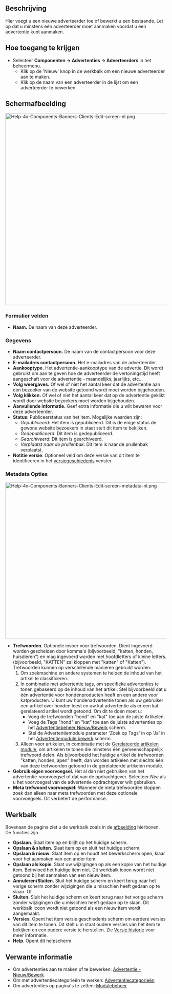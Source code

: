 <!-- Filename: Help4.x:Banners:_New_or_Edit_Client / Display title: Advertenties: Nieuwe of bewerken van adverteerder -->

## Beschrijving

Hier voegt u een nieuwe adverteerder toe of bewerkt u een bestaande. Let
op dat u minstens één adverteerder moet aanmaken voordat u een
advertentie kunt aanmaken.

## Hoe toegang te krijgen

- Selecteer **Componenten → Advertenties → Adverteerders** in
  het beheermenu.
  - Klik op de 'Nieuw' knop in de werkbalk om een nieuwe adverteerder
    aan te maken.
  - Klik op de naam van een adverteerder in de lijst om een adverteerder
    te bewerken.

## Schermafbeelding

<img
src="https://docs.joomla.org/images/thumb/c/cc/Help-4x-Components-Banners-Clients-Edit-screen-nl.png/800px-Help-4x-Components-Banners-Clients-Edit-screen-nl.png"
decoding="async"
srcset="https://docs.joomla.org/images/c/cc/Help-4x-Components-Banners-Clients-Edit-screen-nl.png 1.5x"
data-file-width="1170" data-file-height="875" width="800" height="598"
alt="Help-4x-Components-Banners-Clients-Edit-screen-nl.png" />

### Formulier velden

- **Naam.** De naam van deze adverteerder.

### Gegevens

- **Naam contactpersoon.** De naam van de contactpersoon voor deze
  adverteerder.
- **E-mailadres contactpersoon.** Het e-mailadres van de adverteerder.
- **Aankooptype.** Het advertentie-aankooptype van de advertie. Dit
  wordt gebruikt om aan te geven hoe de adverteerder de vertoningstijd
  heeft aangeschaft voor de advertentie - maandelijks, jaarlijks, etc...
- **Volg weergaves.** Of wel of niet het aantal keer dat de advertentie
  aan een bezoeker van de website getoond wordt moet worden bijgehouden.
- **Volg klikken.** Of wel of niet het aantal keer dat op de advertentie
  geklikt wordt door website bezoekers moet worden bijgehouden.
- **Aanvullende informatie.** Geef extra informatie die u wilt bewaren
  voor deze adverteerder.
- **Status**: Publiceerstatus van het item. Mogelijke waarden zijn:
  - *Gepubliceerd*: Het item is gepubliceerd. Dit is de enige status de
    gewone website bezoekers in staat stelt dit item te bekijken.
  - *Gedepubliceerd*: Dit item is gedepubliceerd.
  - *Gearchiveerd*: Dit item is gearchiveerd.
  - *Verplaatst naar de prullenbak*: Dit item is naar de prullenbak
    verplaatst.
- **Notitie versie**. Optioneel veld om deze versie van dit item te
  identificeren in het
  [versiegeschiedenis](https://docs.joomla.org/Help40:Components_Version_History/nl "Special:MyLanguage/Help40:Components Version History/nl")
  venster.

### Metadata Opties

<img
src="https://docs.joomla.org/images/e/ea/Help-4x-Components-Banners-Clients-Edit-screen-metadata-nl.png"
decoding="async" data-file-width="611" data-file-height="486"
width="611" height="486"
alt="Help-4x-Components-Banners-Clients-Edit-screen-metadata-nl.png" />

- **Trefwoorden**. Optionele invoer voor trefwoorden. Dient ingevoerd
  worden gescheiden door komma's (bijvoorbeeld, "katten, honden,
  huisdieren") en mag ingevoerd worden met hoofdletters of kleine
  letters. (bijvoorbeeld, "KATTEN" zal kloppen met "katten" of
  "Katten"). Trefwoorden kunnen op verschillende manieren gebruikt
  worden:
  1.  Om zoekmachine en andere systemen te helpen de inhoud van het
      artikel te classificeren.
  2.  In combinatie met advertentie tags, om specifieke advertenties te
      tonen gebaseerd op de inhoud van het artikel. Stel bijvoorbeeld
      dat u één advertentie voor hondenproducten heeft en een andere
      voor katproducten. U kunt uw hondenadvertentie tonen als uw
      gebruiker een artikel over honden leest en uw kat advertentie als
      er een kat gerelateerd artikel wordt getoond. Om dit te doen moet
      u:
      - Voeg de trefwoorden "hond" en "kat" toe aan de juiste Artikelen.
      - Voeg de Tags "hond" en "kat" toe aan de juiste advertenties op
        het [Advertentiebeheer
        Nieuw/Bewerk](https://docs.joomla.org/Help40:Banners:_Edit/nl "Special:MyLanguage/Help40:Banners: Edit/nl")
        scherm.
      - Stel de Advertentiemodule parameter 'Zoek op Tags' in op 'Ja' in
        het [Advertentiemodule
        bewerk](https://docs.joomla.org/Help40:Site_Modules:_Banners/nl "Special:MyLanguage/Help40:Site Modules: Banners/nl")
        scherm.
  3.  Alleen voor artikelen, in combinatie met de [Gerelateerde
      artikelen
      module](https://docs.joomla.org/Help40:Site_Modules:_Articles_-_Related/nl "Special:MyLanguage/Help40:Site Modules: Articles - Related/nl"),
      om artikelen te tonen die minstens één gemeenschappelijk trefwoord
      delen. Als bijvoorbeeld het huidige artikel de trefwoorden
      "katten, honden, apen" heeft, dan worden artikelen met slechts één
      van deze trefwoorden getoond in de gerelateerde artikelen module.
- **Gebruik eigen voorvoegsel.** Het al dan niet gebruiken van het
  advertentie-voorvoegsel of dat van de opdrachtgever. Selecteer *Nee*
  als u het voorvoegsel van de advertentie opdrachtgever wilt gebruiken.
- **Meta trefwoord voorvoegsel:** Wanneer de meta trefwoorden kloppen
  zoek dan alleen naar meta trefwoorden met deze optionele voorvoegsels.
  Dit verbetert de performance.

## Werkbalk

Bovenaan de pagina ziet u de werkbalk zoals in de
[afbeelding](#Schermafbeelding) hierboven. De functies zijn.

- **Opslaan**. Slaat item op en blijft op het huidige scherm.
- **Opslaan & sluiten**. Slaat item op en sluit het huidige scherm.
- **Opslaan & nieuw**. Slaat item op en houdt het bewerkscherm open,
  klaar voor het aanmaken van een ander item.
- **Opslaan als kopie**. Slaat uw wijzigingen op als een kopie van het
  huidige item. Beïnvloed het huidige item niet. Dit werkbalk icoon
  wordt niet getoond bij het aanmaken van een nieuw item.
- **Annuleren/Sluiten**. Sluit het huidige scherm en keert terug naar
  het vorige scherm zonder wijzigingen die u misschien heeft gedaan op
  te slaan. Of
- **Sluiten**. Sluit het huidige scherm en keert terug naar het vorige
  scherm zonder wijzigingen die u misschien heeft gedaan op te slaan.
  Dit werkbalk icoon wordt niet getoond als een nieuw item wordt
  aangemaakt.
- **Versies**. Opent het item versie geschiedenis scherm om eerdere
  versies van dit item te tonen. Dit stelt u in staat oudere versies van
  het item te bekijken en een oudere versie te herstellen. Zie [Versie
  historie](https://docs.joomla.org/Help40:Components_Version_History/nl "Special:MyLanguage/Help40:Components Version History/nl")
  voor meer informatie.
- **Help**. Opent dit helpscherm.

## Verwante informatie

- Om advertenties aan te maken of te bewerken: [Advertentie -
  Nieuw/Bewerk](https://docs.joomla.org/Help4.x:Banners:_Edit/nl "Help4.x:Banners: Edit/nl")
- Om met advertentiecategorieën te werken:
  [Advertentiecategorieën](https://docs.joomla.org/Help4.x:Banners:_Categories/nl "Help4.x:Banners: Categories/nl")
- Om advertenties op pagina's te zetten:
  [Modulebeheer](https://docs.joomla.org/Help4.x:Modules/nl "Help4.x:Modules/nl")
